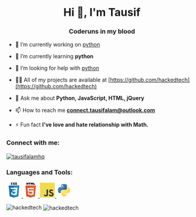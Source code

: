 <h1 align="center">Hi 👋, I'm Tausif</h1>
<h3 align="center"><span color="red">Code</span>runs in my blood</h3>

- 🔭 I’m currently working on [python](https://github.com/hackedtech/python)

- 🌱 I’m currently learning **python**

- 🤝 I’m looking for help with [python](https://github.com/hackedtech/python)

- 👨‍💻 All of my projects are available at [https://github.com/hackedtech](https://github.com/hackedtech)

- 💬 Ask me about **Python, JavaScript, HTML, jQuery**

- 📫 How to reach me **connect.tausifalam@outlook.com**

- ⚡ Fun fact **I've love and hate relationship with Math.**

<h3 align="left">Connect with me:</h3>
<p align="left">
<a href="https://linkedin.com/in/tausifalamhq" target="blank"><img align="center" src="https://raw.githubusercontent.com/rahuldkjain/github-profile-readme-generator/master/src/images/icons/Social/linked-in-alt.svg" alt="tausifalamhq" height="30" width="40" /></a>
</p>

<h3 align="left">Languages and Tools:</h3>
<p align="left"> <a href="https://www.w3schools.com/css/" target="_blank" rel="noreferrer"> <img src="https://raw.githubusercontent.com/devicons/devicon/master/icons/css3/css3-original-wordmark.svg" alt="css3" width="40" height="40"/> </a> <a  href="https://www.w3.org/html/" target="_blank" rel="noreferrer"> <img src="https://raw.githubusercontent.com/devicons/devicon/master/icons/html5/html5-original-wordmark.svg" alt="html5" width="40" height="40"/> </a> <a style="text-deccoration: none;" href="https://developer.mozilla.org/en-US/docs/Web/JavaScript" target="_blank" rel="noreferrer"> <img src="https://raw.githubusercontent.com/devicons/devicon/master/icons/javascript/javascript-original.svg" alt="javascript" width="40" height="40"/> </a> <a href="https://www.python.org" target="_blank" rel="noreferrer"> <img src="https://raw.githubusercontent.com/devicons/devicon/master/icons/python/python-original.svg" alt="python" width="40" height="40"/> </a> </p>

<p><img align="left" src="https://github-readme-stats.vercel.app/api/top-langs?username=hackedtech&show_icons=true&locale=en&layout=compact" alt="hackedtech" /></p>

<p>&nbsp;<img align="center" src="https://github-readme-stats.vercel.app/api?username=hackedtech&show_icons=true&locale=en" alt="hackedtech" /></p>
